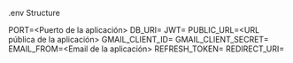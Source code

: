 .env Structure

PORT=<Puerto de la aplicación>
DB_URI=<URI de la base de datos>
JWT=<JWT>
PUBLIC_URL=<URL pública de la aplicación>
GMAIL_CLIENT_ID=<ID del cliente de Gmail>
GMAIL_CLIENT_SECRET=<Secret del cliente de Gmail>
EMAIL_FROM=<Email de la aplicación>
REFRESH_TOKEN=<Token de refresco>
REDIRECT_URI=<URI de redireccionamiento>
